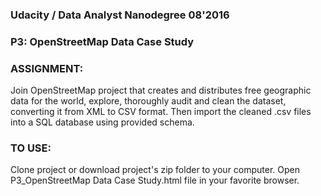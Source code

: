 ### Udacity /  Data Analyst Nanodegree 08'2016
### P3: OpenStreetMap Data Case Study

### ASSIGNMENT:
Join OpenStreetMap project that creates and distributes free geographic data for the world, explore, thoroughly audit and clean the dataset, converting it from XML to CSV format. Then import the cleaned .csv files into a SQL database using provided schema. 

### TO USE:
Clone project or download project's zip folder to your computer.
Open P3_OpenStreetMap Data Case Study.html file in your favorite browser.
